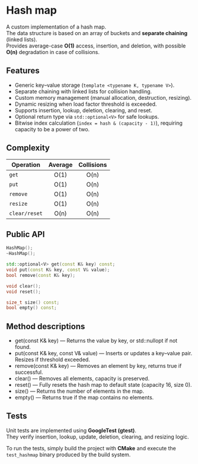 # Hash map

A custom implementation of a hash map.  
The data structure is based on an array of buckets and **separate chaining** (linked lists).  
Provides average-case **O(1)** access, insertion, and deletion, with possible **O(n)** degradation in case of collisions.

## Features
- Generic key–value storage (`template <typename K, typename V>`).  
- Separate chaining with linked lists for collision handling.  
- Custom memory management (manual allocation, destruction, resizing).  
- Dynamic resizing when load factor threshold is exceeded.  
- Supports insertion, lookup, deletion, clearing, and reset.  
- Optional return type via `std::optional<V>` for safe lookups.
- Bitwise index calculation (`index = hash & (capacity - 1)`), requiring capacity to be a power of two.  

## Complexity
| Operation | Average | Collisions |
|-----------|:---------:|:------------:|
| `get`     | O(1)    | O(n) |
| `put`     | O(1)     | O(n) |
| `remove`  | O(1)     | O(n) |
| `resize`  | O(1)     | O(n) |
| `clear/reset`  | O(n)    | O(n) |

## Public API

```cpp
HashMap();
~HashMap();

std::optional<V> get(const K& key) const;
void put(const K& key, const V& value);
bool remove(const K& key);

void clear();
void reset();

size_t size() const;
bool empty() const;
```

## Method descriptions

- get(const K& key) — Returns the value by key, or std::nullopt if not found.
- put(const K& key, const V& value) — Inserts or updates a key–value pair. Resizes if threshold exceeded.
- remove(const K& key) — Removes an element by key, returns true if successful.
- clear() — Removes all elements, capacity is preserved.
- reset() — Fully resets the hash map to default state (capacity 16, size 0).
- size() — Returns the number of elements in the map.
- empty() — Returns true if the map contains no elements.

## Tests

Unit tests are implemented using **GoogleTest (gtest)**.  
They verify insertion, lookup, update, deletion, clearing, and resizing logic.  

To run the tests, simply build the project with **CMake** and execute the `test_hashmap` binary produced by the build system.

